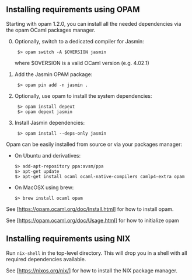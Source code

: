 Installing requirements using OPAM
--------------------------------------------------------------------

Starting with opam 1.2.0, you can install all the needed dependencies
via the opam OCaml packages manager.

  0. Optionally, switch to a dedicated compiler for Jasmin:

          $> opam switch -A $OVERSION jasmin

     where $OVERSION is a valid OCaml version (e.g. 4.02.1)

  1. Add the Jasmin OPAM package:

          $> opam pin add -n jasmin .

  3. Optionally, use opam to install the system dependencies:

          $> opam install depext
          $> opam depext jasmin

  4. Install Jasmin dependencies:

          $> opam install --deps-only jasmin

Opam can be easily installed from source or via your packages manager:

  * On Ubuntu and derivatives:

        $> add-apt-repository ppa:avsm/ppa
        $> apt-get update
        $> apt-get install ocaml ocaml-native-compilers camlp4-extra opam

  * On MacOSX using brew:

        $> brew install ocaml opam

See [https://opam.ocaml.org/doc/Install.html] for how to install opam.

See [https://opam.ocaml.org/doc/Usage.html] for how to initialize opam

Installing requirements using NIX
--------------------------------------------------------------------

Run `nix-shell` in the top-level directory. This will drop you in a
shell with all required dependencies available.

See [https://nixos.org/nix/] for how to install the NIX package manager.
